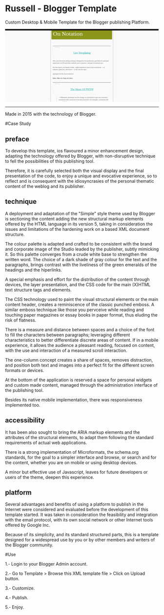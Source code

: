 # Russell - Blogger Template
Custom Desktop & Mobile Template for the Blogger publishing Platform.


 ![](https://github.com/delfiramirez/Russell-blogger-template/blob/master/assets/splash.png)

----------------------------------------------------------------------------------------------------------------------

Made in 2015 with the technology of Blogger.

#Case Study

preface
------
To develop this template, ios flavoured a minor enhancement design, adapting the technology offered by Blogger, with non-disruptive technique to fell the possibilities of this publishing tool. 

Therefore, it is carefully selected both the visual display and the final presentation of the code, to enjoy a unique and evocative experience, so to reflect and is consequent with the idiosyncrasies of the personal thematic content of the weblog and its publisher.

technique
---------

A deployment and adaptation of the "Simple" style theme used by Blogger is sectioning the content adding the new structural markup elements offered by the HTML language in its version 5, taking in consideration the issues and limitations of the hardening work on a based XML document structure.

The colour palette is adapted and crafted to be consistent with the brand and corporate image of the Studio leaded by the publisher, subtly mimicking it. So this palette converges from a crude white base to strengthen the written word. The choice of a dark shade of gray colour for the text and the paragraphs, brings contrast with the liveliness of the green emeralds of the headings and the hiperlinks.

A special emphasis and effort for the distribution of the content through devices, the layer presentation, and the CSS code for the main (X)HTML text structure tags and elements. 

The CSS technology used to paint the visual structural elements or the main content header, creates a reminiscence of the classic punched emboss. A similar emboss technique like those you pervceive while reading and touching paper magazines or essay books in paper format, thus eluding the risk of flatness. 

There is a measure and distance between spaces and a choice of the font to fill the characters between paragraphs; leveraging different characteristics to better differentiate discrete areas of content. If in a mobile experience, it allows the audience a pleasant reading, focused on content, with the use and interaction of a measured scroll interaction.

The one-column concept creates a share of spaces, removes distraction, and position both text and images into a perfect fit for the different screen formats or devices. 

At the bottom of the application is reserved a space for personal widgets and custom made content, managed through the administration interface of the publishing tool.

Besides its native mobile implementation, there was responsiveness implemented too.

accessibility
----------
It has been also sought to bring the ARIA markup elements and the attributes of the structural elements, to adapt them following the standard requirements of actual web applications. 

There is a strong implementation of Microformats, the schema.org standards, for the goal to a simpler interface and browse, or search and for the content, whether you are on mobile or using desktop devices. 

A minor but effective use of Javascript, leaves for future developers or users of the theme, deepen this experience.


platform
-------
Several advantages and benefits of using a platform to publish in the Internet were considered and evaluated before the development of this template started. It was taken in consideration the feasibility and integration with the email protocol, with its own social network or other Internet tools offered by Google Inc. 

Because of its simplicity, and its standard structured parts, this is a template designed for a widespread use by you or by other members and writers of the Blogger community.

#Use

1.- Login to your Blogger Admin account.

2.- Go to Template > Browse this XML template file > Click on Upload button.

3.- Customize.

4.- Publish.

5.- Enjoy.

